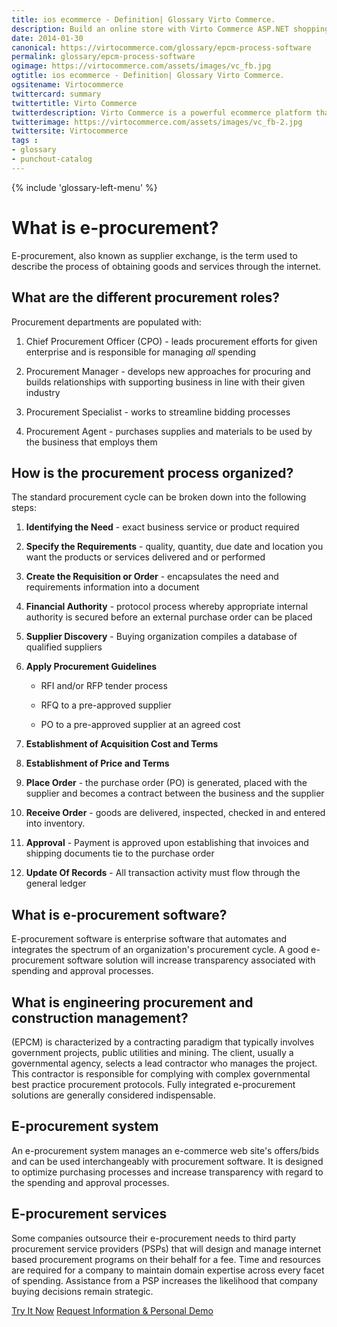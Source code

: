 ```yaml
---
title: ios ecommerce - Definition| Glossary Virto Commerce.
description: Build an online store with Virto Commerce ASP.NET shopping cart software. Benefit from an open source shopping cart software that has every feature you need.
date: 2014-01-30
canonical: https://virtocommerce.com/glossary/epcm-process-software
permalink: glossary/epcm-process-software
ogimage: https://virtocommerce.com/assets/images/vc_fb.jpg
ogtitle: ios ecommerce - Definition| Glossary Virto Commerce.
ogsitename: Virtocommerce
twittercard: summary
twittertitle: Virto Commerce
twitterdescription: Virto Commerce is a powerful ecommerce platform that includes everything you need to create an online store and sell online. Try it free with Free Community License
twitterimage: https://virtocommerce.com/assets/images/vc_fb-2.jpg
twittersite: Virtocommerce
tags : 
- glossary
- punchout-catalog
---
```

<div class="business-features clearfix __responsive">
    {% include 'glossary-left-menu' %}
    <div class="business-cnt">
        <div class="head __cart">
            <h1 class="title">What is e-procurement?</h1>
        </div>
        <p class="text">E-procurement, also known as supplier exchange, is the term used to describe the process of obtaining goods and services through the internet.</p>
        <h2 class="sub-title">What are the different procurement roles?</h2>
        <p class="text">Procurement departments are populated with:</p>
        <ol class="text">
            <li>
                <p>Chief Procurement Officer (CPO) - leads procurement efforts for given enterprise and is responsible for managing <i>all</i> spending</p>
            </li>
            <li>
                <p>Procurement Manager - develops new approaches for procuring and builds relationships with supporting business in line with their given industry</p>
            </li>
            <li>
                <p>Procurement Specialist - works to streamline bidding processes</p>
            </li>
            <li>
                <p>Procurement Agent - purchases supplies and materials to be used by the business that employs them</p>
            </li>
        </ol>
        <h2 class="sub-title">How is the procurement process organized?</h2>
        <p class="text">The standard procurement cycle can be broken down into the following steps:</p>
        <ol class="text">
            <li>
                <p><strong>Identifying the Need</strong> - exact business service or product required</p>
            </li>
            <li>
                <p><strong>Specify the Requirements</strong> - quality, quantity, due date and location you want the products or services delivered and or performed</p>
            </li>
            <li>
                <p><strong>Create the Requisition or Order</strong> - encapsulates the need and requirements information into a document</p>
            </li>
            <li>
                <p><strong>Financial Authority</strong> - protocol process whereby appropriate internal authority is secured before an external purchase order can be placed</p>
            </li>
            <li>
                <p><strong>Supplier Discovery</strong> - Buying organization compiles a database of qualified suppliers</p>
            </li>
            <li>
                <p><strong>Apply Procurement Guidelines</strong></p>
                <ul>
                    <li>
                        <p>RFI and/or RFP tender process</p>
                    </li>
                    <li>
                        <p>RFQ to a pre-approved supplier</p>
                    </li>
                    <li>
                        <p>PO to a pre-approved supplier at an agreed cost</p>
                    </li>
                </ul>
            </li>
            <li>
                <p><strong>Establishment of Acquisition Cost and Terms</strong></p>
            </li>
            <li>
                <p><strong>Establishment of Price and Terms</strong></p>
            </li>
            <li>
                <p><strong>Place Order</strong> - the purchase order (PO) is generated, placed with the supplier and becomes a contract between the business and the supplier</p>
            </li>
            <li>
                <p><strong>Receive Order</strong> - goods are delivered, inspected, checked in and entered into inventory.</p>
            </li>
            <li>
                <p><strong>Approval</strong> - Payment is approved upon establishing that invoices and shipping documents tie to the purchase order</p>
            </li>
            <li>
                <p><strong>Update Of Records</strong> - All transaction activity must flow through the general ledger</p>
            </li>
        </ol>
        <h2 class="sub-title">What is e-procurement software?</h2>
        <p class="text">E-procurement software is enterprise software that automates and integrates the spectrum of an organization's procurement cycle. A good e-procurement software solution will increase transparency associated with spending and approval processes.</p>
        <h2 class="sub-title">What is engineering procurement and construction management?</h2>
        <p class="text">(EPCM) is characterized by a contracting paradigm that typically involves government projects, public utilities and mining. The client, usually a governmental agency, selects a lead contractor who manages the project. This contractor is responsible for complying with complex governmental best practice procurement protocols. Fully integrated e-procurement solutions are generally considered indispensable.</p>
        <h2 class="sub-title">E-procurement system</h2>
        <p class="text">An e-procurement system manages an e-commerce web site's offers/bids and can be used interchangeably with procurement software. It is designed to optimize purchasing processes and increase transparency with regard to the spending and approval processes.</p>
        <h2 class="sub-title">E-procurement services</h2>
        <p class="text">Some companies outsource their e-procurement needs to third party procurement service providers (PSPs) that will design and manage internet based procurement programs on their behalf for a fee. Time and resources are required for a company to maintain domain expertise across every facet of spending. Assistance from a PSP increases the likelihood that company buying decisions remain strategic.</p>
		<div class="buttons">
			<a class="button fill" href="/try-now">Try It Now</a>
			<a class="button fill" href="/contact-us">Request Information & Personal Demo</a>
		</div>
    </div>
</div>